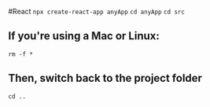 #React 
`npx create-react-app anyApp`
`cd anyApp`
`cd src`

## If you're using a Mac or Linux:
`rm -f *`

## Then, switch back to the project folder
`cd ..`
